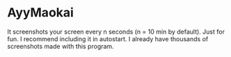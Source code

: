 # AyyMaokai
It screenshots your screen every n seconds (n = 10 min by default). Just for fun. I recommend including it in autostart. I already have thousands of screenshots made with this program.